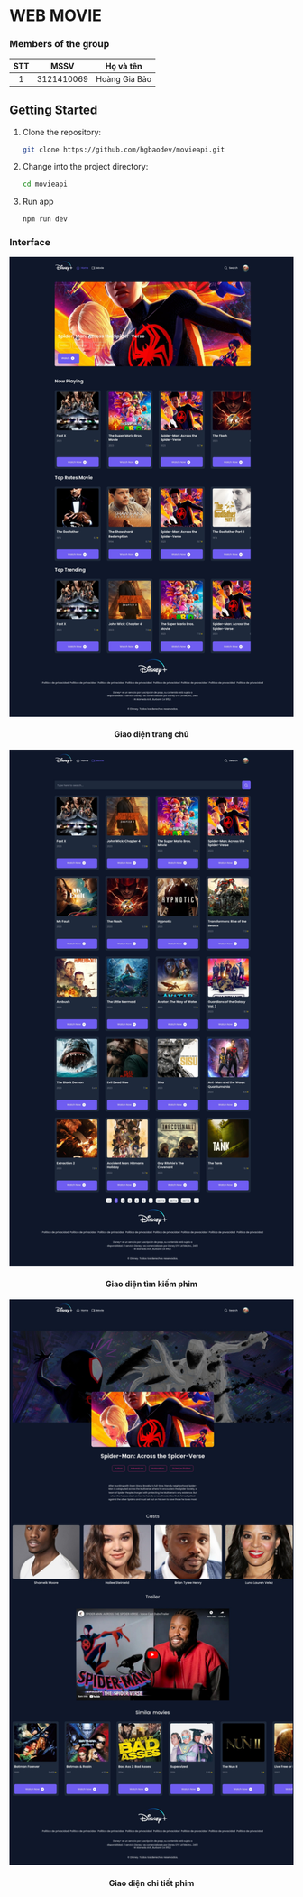 # WEB MOVIE

### Members of the group

| STT |    MSSV    |   Họ và tên   |
| :-: | :--------: | :-----------: |
|  1  | 3121410069 | Hoàng Gia Bảo |

## Getting Started

1. Clone the repository:

   ```bash
   git clone https://github.com/hgbaodev/movieapi.git
   ```

2. Change into the project directory:

   ```bash
   cd movieapi
   ```

3. Run app
   ```bash
   npm run dev
   ```

### Interface

![Interface homepage](./img/homemovie.jpeg)

<h4 align="center">Giao diện trang chủ</h4>

![Interface moviesearch](./img/searchmovie.jpeg)

<h4 align="center">Giao diện tìm kiếm phim</h4>

![Interface moviedetail](./img/moviedetail.jpeg)

<h4 align="center">Giao diện chi tiết phim</h4>
